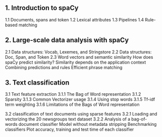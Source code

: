 ## 1. Introduction to spaCy
   1.1 Documents, spans and token
   1.2 Lexical attributes
   1.3 Pipelines
   1.4 Rule-based matching
## 2. Large-scale data analysis with spaCy
   2.1 Data structures: Vocab, Lexemes, and Stringstore
   2.2 Data structures: Doc, Span, and Token
   2.3 Word vectors and semantic similarity
       How does spaCy predict similarity?
       Similarity depends on the application context
       Combining predictions and rules
       Efficient phrase matching
## 3. Text classification
   3.1 Text feature extraction
   3.1.1 The Bag of Word representation
   3.1.2 Sparsity
   3.1.3 Common Vectorizer usage
   3.1.4 Using stop words
   3.1.5 Tf-idf term weighting
   3.1.6 Limitations of the Bags of Word representation

   3.2 classification of text documents using sparse features
   3.2.1 Loading and vectorizing the 20 newsgroups text dataset
   3.2.2 Analysis of a bag-of-words document classifier
         Model without metadata stripping
         Benchmarking classifiers
         Plot accuracy, training and test time of each classifier
   
    
